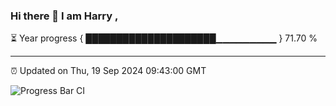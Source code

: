 ### Hi there 👋 I am Harry , 

⏳ Year progress { █████████████████████▁▁▁▁▁▁▁▁▁ } 71.70 %

---

⏰ Updated on Thu, 19 Sep 2024 09:43:00 GMT

![Progress Bar CI](https://github.com/duykhang68/duykhang68/workflows/Progress%20Bar%20CI/badge.svg)
